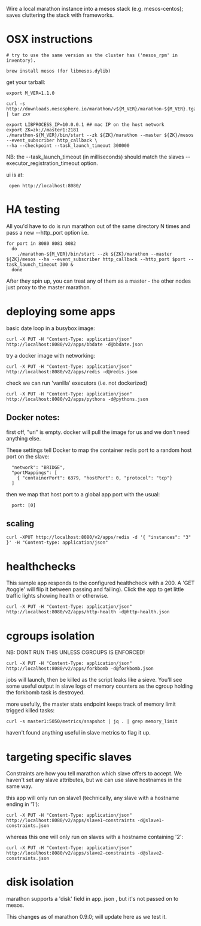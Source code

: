 Wire a local marathon instance into a mesos stack (e.g. mesos-centos);
saves cluttering the stack with frameworks.

# OSX instructions

    # try to use the same version as the cluster has ('mesos_rpm' in inventory).

    brew install mesos (for libmesos.dylib)

get your tarball:

    export M_VER=1.1.0

    curl -s http://downloads.mesosphere.io/marathon/v${M_VER}/marathon-${M_VER}.tgz | tar zxv

    export LIBPROCESS_IP=10.0.0.1 ## mac IP on the host network
    export ZK=zk://master1:2181
    ./marathon-${M_VER}/bin/start --zk ${ZK}/marathon --master ${ZK}/mesos --event_subscriber http_callback \
    --ha --checkpoint --task_launch_timeout 300000

NB: the --task_launch_timeout (in milliseconds) should match the slaves 
--executor_registration_timeout option.

ui is at:

     open http://localhost:8080/

# HA testing

All you'd have to do is run marathon out of the same directory N times and pass a new --http_port option i.e.

    for port in 8080 8081 8082
      do 
        ./marathon-${M_VER}/bin/start --zk ${ZK}/marathon --master ${ZK}/mesos --ha --event_subscriber http_callback --http_port $port --task_launch_timeout 300 &
      done

After they spin up, you can treat any of them as a master - the other nodes just proxy to the master marathon.

# deploying some apps
basic date loop in a busybox image:

    curl -X PUT -H "Content-Type: application/json" http://localhost:8080/v2/apps/bbdate -d@bbdate.json

try a docker image with networking:

    curl -X PUT -H "Content-Type: application/json" http://localhost:8080/v2/apps/redis -d@redis.json

check we can run 'vanilla' executors (i.e. not dockerized)

    curl -X PUT -H "Content-Type: application/json" http://localhost:8080/v2/apps/pythons -d@pythons.json



## Docker notes:

first off, "uri" is empty. docker will pull the image for us
and we don't need anything else.

These settings tell Docker to map the container redis port
to a random host port on the slave:

      "network": "BRIDGE",
      "portMappings": [
        { "containerPort": 6379, "hostPort": 0, "protocol": "tcp"}
      ]


then we map that host port to a global app port with the usual:

      port: [0] 

## scaling

    curl -XPUT http://localhost:8080/v2/apps/redis -d '{ "instances": "3" }' -H "Content-type: application/json"

# healthchecks

This sample app responds to the configured healthcheck with a 200. A 'GET /toggle' will flip it between
passing and failing). Click the app to get little traffic lights showing health or otherwise.

    curl -X PUT -H "Content-Type: application/json" http://localhost:8080/v2/apps/http-health -d@http-health.json

# cgroups isolation

NB: DONT RUN THIS UNLESS CGROUPS IS ENFORCED!

    curl -X PUT -H "Content-Type: application/json" http://localhost:8080/v2/apps/forkbomb -d@forkbomb.json

jobs will launch, then be killed as the script leaks like a sieve.
You'll see some useful output in slave logs of memory counters as the cgroup holding the forkbomb task
is destroyed.

more usefully, the master stats endpoint keeps track of memory limit trigged killed tasks:

    curl -s master1:5050/metrics/snapshot | jq . | grep memory_limit


haven't found anything useful in slave metrics to flag it up.

# targeting specific slaves

Constraints are how you tell marathon which slave offers to accept.
We haven't set any slave attributes, but we can use slave hostnames
in the same way.

this app will only run on slave1
(technically, any slave with a hostname ending in '1'):

    curl -X PUT -H "Content-Type: application/json" http://localhost:8080/v2/apps/slave1-constraints -d@slave1-constraints.json

whereas this one will only run on slaves with a hostname containing '2':

    curl -X PUT -H "Content-Type: application/json" http://localhost:8080/v2/apps/slave2-constraints -d@slave2-constraints.json

# disk isolation

marathon supports a 'disk' field in app. json , but it's not passed
on to mesos.

This changes as of marathon 0.9.0; will update here as we test it.
